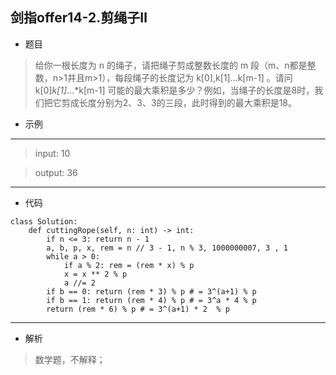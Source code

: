 剑指offer14-2.剪绳子Ⅱ
----------
 - 题目
>给你一根长度为 n 的绳子，请把绳子剪成整数长度的 m 段（m、n都是整数，n>1并且m>1），每段绳子的长度记为 k[0],k[1]...k[m-1] 。请问 k[0]*k[1]*...*k[m-1] 可能的最大乘积是多少？例如，当绳子的长度是8时，我们把它剪成长度分别为2、3、3的三段，此时得到的最大乘积是18。
>
 - 示例
 ----------
>input: 10

> output: 36 
 ----------
 - 代码
 >
>
    class Solution:
        def cuttingRope(self, n: int) -> int:
            if n <= 3: return n - 1
            a, b, p, x, rem = n // 3 - 1, n % 3, 1000000007, 3 , 1
            while a > 0:
                if a % 2: rem = (rem * x) % p
                x = x ** 2 % p
                a //= 2
            if b == 0: return (rem * 3) % p # = 3^(a+1) % p
            if b == 1: return (rem * 4) % p # = 3^a * 4 % p
            return (rem * 6) % p # = 3^(a+1) * 2  % p
  ----------
 - 解析
 > 数学题，不解释；